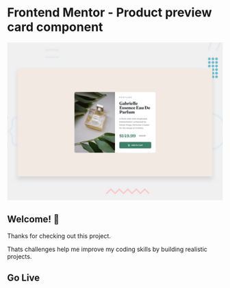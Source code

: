 # Frontend Mentor - Product preview card component

![Design preview for the Product preview card component coding challenge](./design/desktop-preview.jpg)

## Welcome! 👋

Thanks for checking out this project.

Thats challenges help me improve my coding skills by building realistic projects.

## Go Live
